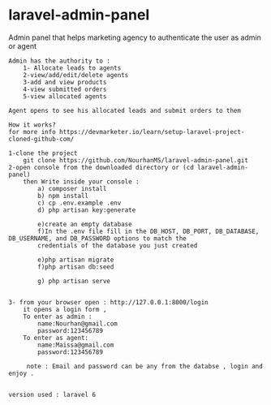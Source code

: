 # laravel-admin-panel
Admin panel that helps marketing agency to authenticate the user as admin or agent 

    Admin has the authority to :
        1- Allocate leads to agents
        2-view/add/edit/delete agents
        3-add and view products
        4-view submitted orders
        5-view allocated agents 

    Agent opens to see his allocated leads and submit orders to them 
    
    How it works?
    for more info https://devmarketer.io/learn/setup-laravel-project-cloned-github-com/
    
    1-clone the project 
        git clone https://github.com/NourhanMS/laravel-admin-panel.git
    2-open console from the downloaded directory or (cd laravel-admin-panel)
        then Write inside your console :
            a) composer install
            b) npm install
            c) cp .env.example .env   
            d) php artisan key:generate
            
            e)create an empty database 
            f)In the .env file fill in the DB_HOST, DB_PORT, DB_DATABASE, DB_USERNAME, and DB_PASSWORD options to match the 
            credentials of the database you just created
            
            e)php artisan migrate
            f)php artisan db:seed
            
            g) php artisan serve
         

    3- from your browser open : http://127.0.0.1:8000/login
        it opens a login form ,
        To enter as admin :
            name:Nourhan@gmail.com 
            password:123456789
        To enter as agent:
            name:Maissa@gmail.com 
            password:123456789
            
         note : Email and password can be any from the databse , login and enjoy .
   
    
    version used : laravel 6
